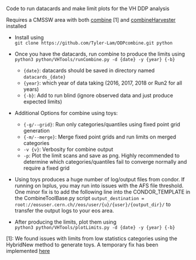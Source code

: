 Code to run datacards and make limit plots for the VH DDP analysis

Requires a CMSSW area with both [combine](https://cms-analysis.github.io/HiggsAnalysis-CombinedLimit/latest/#combine-v10-recommended-version) [1] and [combineHarvester](https://cms-analysis.github.io/HiggsAnalysis-CombinedLimit/latest/#combineharvestercombinetools) installed

* Install using  
```git clone https://github.com/Tyler-Lam/DDPcombine.git python```

* Once you have the datacards, run combine to produce the limits using  
```python3 python/VHTools/runCombine.py -d {date} -y {year} {-b}```  
  * `{date}`: datacards should be saved in directory named `datacards_{date}`  
  * `{year}`: which year of data taking (2016, 2017, 2018 or Run2 for all years)  
  * `{-b}`: Add to run blind (ignore observed data and just produce expected limits)
* Additional Options for combine using toys:
  * `{-g/--grid}`: Run only categories/quantiles using fixed point grid generation
  * `{-m/--merge}`: Merge fixed point grids and run limits on merged categories
  * `-v {v}`: Verbosity for combine output
  * `-p`: Plot the limit scans and save as png. Highly recommended to determine which categories/quantiles fail to converge normally and require a fixed grid
* Using toys produces a huge number of log/output files from condor. If running on lxplus, you may run into issues with the AFS file threshold. One minor fix is to add the following line into the CONDOR_TEMPLATE in the CombineToolBase.py script `output_destination = root://eosuser.cern.ch//eos/user/{u}/{user}/{output_dir}/` to transfer the output logs to your eos area.

* After producing the limits, plot them using  
```python3 python/VHTools/plotLimits.py -d {date} -y {year} {-b}```

[1]: We found issues with limits from low statistics categories using the HybridNew method to generate toys. A temporary fix has been implemented [here](https://github.com/Tyler-Lam/HiggsAnalysis-CombinedLimit/blob/HybridNew_update/src/HybridNew.cc)
